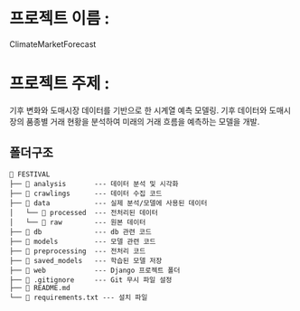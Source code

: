 # 프로젝트 이름 :   
ClimateMarketForecast
  
# 프로젝트 주제 :   
기후 변화와 도매시장 데이터를 기반으로 한 시계열 예측 모델링. 기후 데이터와 도매시장의 품종별 거래 현황을 분석하여 미래의 거래 흐름을 예측하는 모델을 개발.  
  
## 폴더구조
```plaintext
📁 FESTIVAL
├── 📁 analysis       --- 데이터 분석 및 시각화
├── 📁 crawlings      --- 데이터 수집 코드
├── 📁 data           --- 실제 분석/모델에 사용된 데이터
│   └── 📁 processed  --- 전처리된 데이터 
│   └── 📁 raw        --- 원본 데이터 
├── 📁 db             --- db 관련 코드
├── 📁 models         --- 모델 관련 코드
├── 📁 preprocessing  --- 전처리 코드 
├── 📁 saved_models   --- 학습된 모델 저장
├── 📁 web            --- Django 프로젝트 폴더
├── 📄 .gitignore     --- Git 무시 파일 설정
├── 📄 README.md      
└── 📄 requirements.txt --- 설치 파일
```